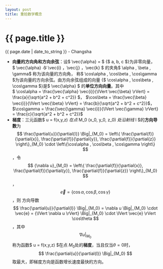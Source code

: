 ```yaml
---
layout: post
title: 重拾数学概念
---
```


{{ page.title }}
================

<p class="meta">{{ page.date | date_to_string }} - Changsha</p>

+ **向量的方向角和方向余弦**：设$ \vec{\alpha} = $ {$ a, b, c $}为非零向量， $ \vec{\alpha} $与$ \vec{i} ，\vec{j} ，\vec{k} $ 的夹角$ \alpha , \beta , \gamma$ 称为该向量的方向角，
称$ \cos\alpha , \cos\beta , \cos\gamma $为该向量的方向余弦。由方向余弦组成的向量  
{$ \cos\alpha , \cos\beta , \cos\gamma $}是$ \vec{\alpha} $ 的**单位方向向量**。其中  
$ \cos\alpha = \frac{\vec{\alpha}  \vec{i}}{\lVert \vec{\beta} \rVert} = \frac{a}{\sqrt{a^2 + b^2 + c^2}} $，
$\cos\beta = \frac{\vec{\beta}  \vec{i}}{\lVert \vec{\beta} \rVert} = \frac{b}{\sqrt{a^2 + b^2 + c^2}}$，
$\cos\gamma = \frac{\vec{\gamma}  \vec{i}}{\lVert \vec{\gamma} \rVert} = \frac{c}{\sqrt{a^2 + b^2 + c^2}}$
+ **梯度**：三元函数$ u = f(x,y,z) $在点$ M_0 (x_0, y_0, z_0) $处沿射线$ l $的**方向导数**为  
$$ \frac{\partial{u}}{\partial{l}} \Big|_{M_0} = 
\left\{
\frac{\partial{f}}{\partial{x}}, \frac{\partial{f}}{\partial{y}}, \frac{\partial{f}}{\partial{z}} 
\right\}_{M_0}
\cdot 
\left\{\cos\alpha , \cos\beta , \cos\gamma \right\}
$$，令
$$
{\nabla u}_{M_0} =
\left\{
\frac{\partial{f}}{\partial{x}}, \frac{\partial{f}}{\partial{y}}, \frac{\partial{f}}{\partial{z}} 
\right\}_{M_0}
$$，
$$
\vec{e} = 
\left\{\cos\alpha , \cos\beta , \cos\gamma \right\}
$$，则
方向导数
$$ \frac{\partial{u}}{\partial{l}} \Big|_{M_0} = 
\nabla u \Big|_{M_0}
\cdot 
\vec{e} = 
{\lVert \nabla u \rVert} \Big|_{M_0} 
\cdot
\lVert \vec{e} \rVert
\cos\theta
$$，其中
$$ 
\nabla u \Big|_{M_0}
$$称为函数$ u = f(x,y,z) $在点 $M_0$处的**梯度**，当且仅当$\theta = 0$时，
$$ 
\frac{\partial{u}}{\partial{l}} \Big|_{M_0} 
$$
取最大，即梯度方向是函数增长速度最快的方向。